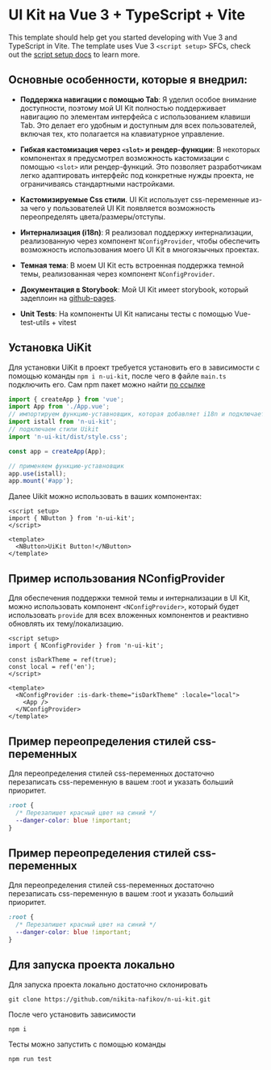 # UI Kit на Vue 3 + TypeScript + Vite

This template should help get you started developing with Vue 3 and TypeScript in Vite. The template uses Vue 3 `<script setup>` SFCs, check out the [script setup docs](https://v3.vuejs.org/api/sfc-script-setup.html#sfc-script-setup) to learn more.

## Основные особенности, которые я внедрил:

- **Поддержка навигации с помощью Tab**: Я уделил особое внимание доступности, поэтому мой UI Kit полностью поддерживает навигацию по элементам интерфейса с использованием клавиши Tab. Это делает его удобным и доступным для всех пользователей, включая тех, кто полагается на клавиатурное управление.

- **Гибкая кастомизация через `<slot>` и рендер-функции**: В некоторых компонентах я предусмотрел возможность кастомизации с помощью `<slot>` или рендер-функций. Это позволяет разработчикам легко адаптировать интерфейс под конкретные нужды проекта, не ограничиваясь стандартными настройками.

- **Кастомизируемые Css стили**. UI Kit использует css-переменные из-за чего у пользователей UI Kit появляется возможность переопределять цвета/размеры/отступы.

- **Интернализация (i18n)**: Я реализовал поддержку интернализации, реализованную через компонент `NConfigProvider`, чтобы обеспечить возможность использования моего UI Kit в многоязычных проектах.

- **Темная тема**: В моем UI Kit есть встроенная поддержка темной темы, реализованная через компонент `NConfigProvider`.

- **Документация в Storybook**: Мой UI Kit имеет storybook, который задеплоин на [github-pages](https://nikita-nafikov.github.io/n-ui-kit/?path=/docs/configure-your-project--docs).

- **Unit Tests**: На компоненты UI Kit написаны тесты с помощью Vue-test-utils + vitest

## Установка UiKit

Для установки UiKit в проект требуется установить его в зависимости с помощью команды `npm i n-ui-kit`, после чего в файле `main.ts` подключить его. Сам npm пакет можно найти [по ссылке](https://www.npmjs.com/package/n-ui-kit)

```js
import { createApp } from 'vue';
import App from './App.vue';
// импортируем функцию-уставновщик, которая добавляет i18n и подключает директиву
import istall from 'n-ui-kit';
// подключаем стили Uikit
import 'n-ui-kit/dist/style.css';

const app = createApp(App);

// применяем функцию-уставновщик
app.use(istall);
app.mount('#app');
```

Далее Uikit можно использовать в ваших компонентах:

```vue
<script setup>
import { NButton } from 'n-ui-kit';
</script>

<template>
  <NButton>UiKit Button!</NButton>
</template>
```

## Пример использования NConfigProvider

Для обеспечения поддержки темной темы и интернализации в UI Kit, можно использовать компонент `<NConfigProvider>`, который будет использовать `provide` для всех вложенных компонентов и реактивно обновлять их тему/локализацию.

```vue
<script setup>
import { NConfigProvider } from 'n-ui-kit';

const isDarkTheme = ref(true);
const local = ref('en');
</script>

<template>
  <NConfigProvider :is-dark-theme="isDarkTheme" :locale="local">
    <App />
  </NConfigProvider>
</template>
```

## Пример переопределения стилей css-переменных

Для переопределения стилей css-переменных достаточно перезаписать css-переменную в вашем :root и указать больший приоритет.

```css
:root {
  /* Перезапишет красный цвет на синий */
  --danger-color: blue !important;
}
```

## Пример переопределения стилей css-переменных

Для переопределения стилей css-переменных достаточно перезаписать css-переменную в вашем :root и указать больший приоритет.

```css
:root {
  /* Перезапишет красный цвет на синий */
  --danger-color: blue !important;
}
```

## Для запуска проекта локально

Для запуска проекта локально достаточно склонировать

`git clone https://github.com/nikita-nafikov/n-ui-kit.git`

После чего установить зависимости

`npm i`

Тесты можно запустить с помощью команды

`npm run test`
